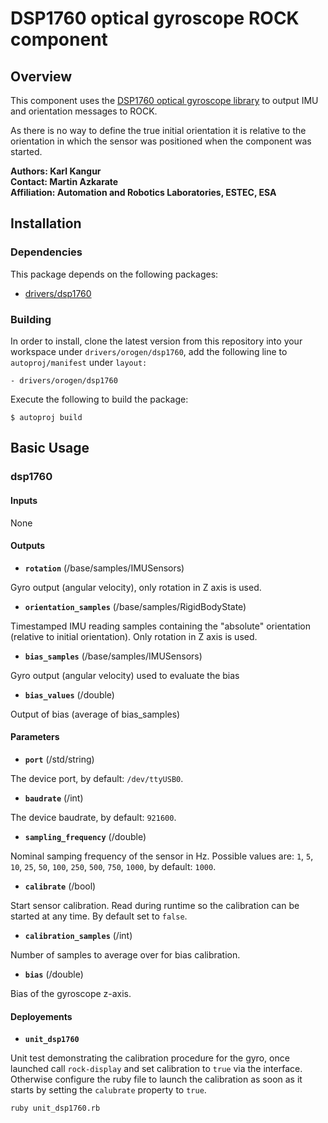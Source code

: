 # DSP1760 optical gyroscope ROCK component

## Overview

This component uses the [DSP1760 optical gyroscope library](https://github.com/hdpr-rover/drivers-dsp1760) to output IMU and orientation messages to ROCK.

As there is no way to define the true initial orientation it is relative to the orientation in which the sensor was positioned when the component was started.

**Authors: Karl Kangur  
Contact: Martin Azkarate  
Affiliation: Automation and Robotics Laboratories, ESTEC, ESA**


## Installation

### Dependencies

This package depends on the following packages:

* [drivers/dsp1760](https://github.com/hdpr-rover/drivers-dsp1760)

### Building

In order to install, clone the latest version from this repository into your workspace under `drivers/orogen/dsp1760`, add the following line to `autoproj/manifest` under `layout:`

    - drivers/orogen/dsp1760

Execute the following to build the package:

    $ autoproj build


## Basic Usage

### dsp1760

#### Inputs

None

#### Outputs

* **`rotation`** (/base/samples/IMUSensors)

Gyro output (angular velocity), only rotation in Z axis is used.

* **`orientation_samples`** (/base/samples/RigidBodyState)

Timestamped IMU reading samples containing the "absolute" orientation (relative to initial orientation). Only rotation in Z axis is used.

* **`bias_samples`** (/base/samples/IMUSensors)

Gyro output (angular velocity) used to evaluate the bias

* **`bias_values`** (/double)

Output of bias (average of bias_samples)

#### Parameters

* **`port`** (/std/string)

The device port, by default: `/dev/ttyUSB0`.

* **`baudrate`** (/int)

The device baudrate, by default: `921600`.

* **`sampling_frequency`** (/double)

Nominal samping frequency of the sensor in Hz. Possible values are: `1`, `5`, `10`, `25`, `50`, `100`, `250`, `500`, `750`, `1000`, by default: `1000`.

* **`calibrate`** (/bool)

Start sensor calibration. Read during runtime so the calibration can be started at any time. By default set to `false`.

* **`calibration_samples`** (/int)

Number of samples to average over for bias calibration.

* **`bias`** (/double)

Bias of the gyroscope z-axis.

#### Deployements

* **`unit_dsp1760`**

Unit test demonstrating the calibration procedure for the gyro, once launched call `rock-display` and set calibration to `true` via the interface. Otherwise configure the ruby file to launch the calibration as soon as it starts by setting the `calubrate` property to `true`.

    ruby unit_dsp1760.rb
